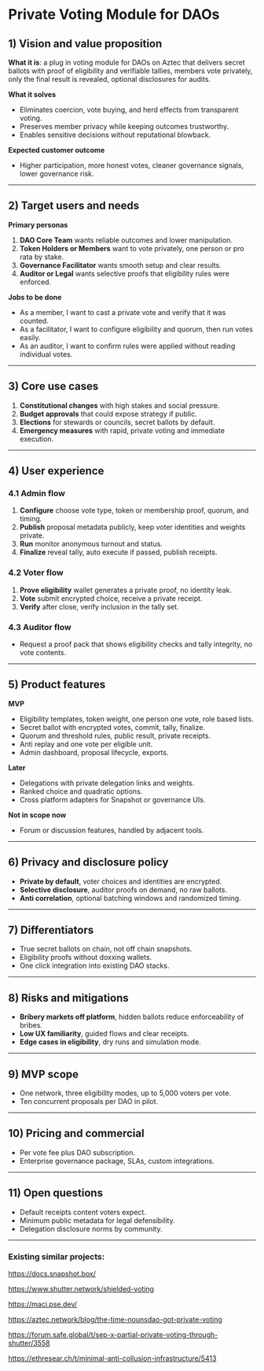 # Private Voting Module for DAOs

## 1) Vision and value proposition

**What it is**: a plug in voting module for DAOs on Aztec that delivers secret ballots with proof of eligibility and verifiable tallies, members vote privately, only the final result is revealed, optional disclosures for audits.

**What it solves**

- Eliminates coercion, vote buying, and herd effects from transparent voting.
- Preserves member privacy while keeping outcomes trustworthy.
- Enables sensitive decisions without reputational blowback.

**Expected customer outcome**

- Higher participation, more honest votes, cleaner governance signals, lower governance risk.

---

## 2) Target users and needs

**Primary personas**

1. **DAO Core Team** wants reliable outcomes and lower manipulation.
2. **Token Holders or Members** want to vote privately, one person or pro rata by stake.
3. **Governance Facilitator** wants smooth setup and clear results.
4. **Auditor or Legal** wants selective proofs that eligibility rules were enforced.

**Jobs to be done**

- As a member, I want to cast a private vote and verify that it was counted.
- As a facilitator, I want to configure eligibility and quorum, then run votes easily.
- As an auditor, I want to confirm rules were applied without reading individual votes.

---

## 3) Core use cases

1. **Constitutional changes** with high stakes and social pressure.
2. **Budget approvals** that could expose strategy if public.
3. **Elections** for stewards or councils, secret ballots by default.
4. **Emergency measures** with rapid, private voting and immediate execution.

---

## 4) User experience

### 4.1 Admin flow

1. **Configure** choose vote type, token or membership proof, quorum, and timing.
2. **Publish** proposal metadata publicly, keep voter identities and weights private.
3. **Run** monitor anonymous turnout and status.
4. **Finalize** reveal tally, auto execute if passed, publish receipts.

### 4.2 Voter flow

1. **Prove eligibility** wallet generates a private proof, no identity leak.
2. **Vote** submit encrypted choice, receive a private receipt.
3. **Verify** after close, verify inclusion in the tally set.

### 4.3 Auditor flow

- Request a proof pack that shows eligibility checks and tally integrity, no vote contents.

---

## 5) Product features

**MVP**

- Eligibility templates, token weight, one person one vote, role based lists.
- Secret ballot with encrypted votes, commit, tally, finalize.
- Quorum and threshold rules, public result, private receipts.
- Anti replay and one vote per eligible unit.
- Admin dashboard, proposal lifecycle, exports.

**Later**

- Delegations with private delegation links and weights.
- Ranked choice and quadratic options.
- Cross platform adapters for Snapshot or governance UIs.

**Not in scope now**

- Forum or discussion features, handled by adjacent tools.

---

## 6) Privacy and disclosure policy

- **Private by default**, voter choices and identities are encrypted.
- **Selective disclosure**, auditor proofs on demand, no raw ballots.
- **Anti correlation**, optional batching windows and randomized timing.

---

## 7) Differentiators

- True secret ballots on chain, not off chain snapshots.
- Eligibility proofs without doxxing wallets.
- One click integration into existing DAO stacks.

---

## 8) Risks and mitigations

- **Bribery markets off platform**, hidden ballots reduce enforceability of bribes.
- **Low UX familiarity**, guided flows and clear receipts.
- **Edge cases in eligibility**, dry runs and simulation mode.

---

## 9) MVP scope

- One network, three eligibility modes, up to 5,000 voters per vote.
- Ten concurrent proposals per DAO in pilot.

---

## 10) Pricing and commercial

- Per vote fee plus DAO subscription.
- Enterprise governance package, SLAs, custom integrations.

---

## 11) Open questions

- Default receipts content voters expect.
- Minimum public metadata for legal defensibility.
- Delegation disclosure norms by community.

---

### **Existing similar projects:**

https://docs.snapshot.box/

https://www.shutter.network/shielded-voting

https://maci.pse.dev/

https://aztec.network/blog/the-time-nounsdao-got-private-voting

https://forum.safe.global/t/sep-x-partial-private-voting-through-shutter/3558

https://ethresear.ch/t/minimal-anti-collusion-infrastructure/5413